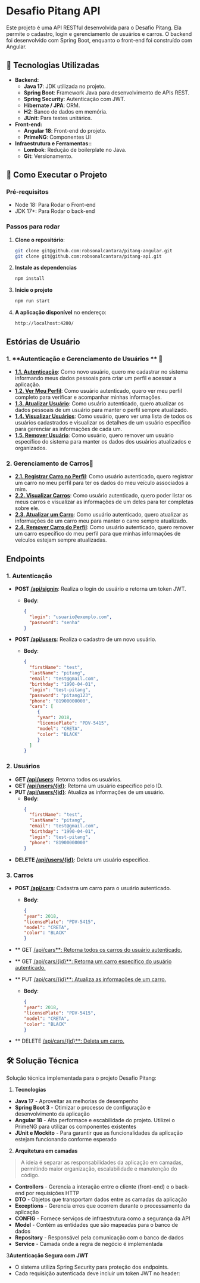# Desafio Pitang API

Este projeto é uma API RESTful desenvolvida para o Desafio Pitang. Ela permite o cadastro, login e gerenciamento de usuários e carros. O backend foi desenvolvido com Spring Boot, enquanto o front-end foi construído com Angular.


## 🚀 Tecnologias Utilizadas

- **Backend:**
    - **Java 17**: JDK utilizada no projeto.
    - **Spring Boot**: Framework Java para desenvolvimento de APIs REST.
    - **Spring Security**: Autenticação com JWT.
    - **Hibernate / JPA**: ORM.
    - **H2**: Banco de dados em memória.
    - **JUnit**: Para testes unitários.
- **Front-end:**
    - **Angular 18**: Front-end do projeto.
    - **PrimeNG**: Componentes UI
- **Infraestrutura e Ferramentas::**
    - **Lombok**: Redução de boilerplate no Java.
    - **Git**: Versionamento.


## 📌 Como Executar o Projeto

### Pré-requisitos

- Node 18: Para Rodar o Front-end
- JDK 17+:  Para Rodar o back-end

### Passos para rodar

1. **Clone o repositório**:
    ```bash
    git clone git@github.com:robsonalcantara/pitang-angular.git
	git clone git@github.com:robsonalcantara/pitang-api.git
    ```

2. **Instale as dependencias**
    ```bash
   npm install
    ```

3. **Inicie o projeto**
    ```bash
   npm run start
    ```

5. **A aplicação disponível** no endereço:
    ```
    http://localhost:4200/
    ```


##  Estórias de Usuário

### 1. **Autenticação e Gerenciamento de Usuários ** 👤

- **<ins>1.1. Autenticação**: Como novo usuário, quero me cadastrar no sistema informando meus dados pessoais para criar um perfil e acessar a aplicação.
- **<ins>1.2. Ver Meu Perfil**: Como usuário autenticado, quero ver meu perfil completo para verificar e acompanhar minhas informações.
- **<ins>1.3. Atualizar Usuário**: Como usuário autenticado, quero atualizar os dados pessoais de um usuário para manter o perfil sempre atualizado.
- **<ins>1.4. Visualizar Usuários**: Como usuário, quero ver uma lista de todos os usuários cadastrados e visualizar os detalhes de um usuário específico para gerenciar as informações de cada um.
- **<ins>1.5. Remover Usuário**: Como usuário, quero remover um usuário específico do sistema para manter os dados dos usuários atualizados e organizados.


### 2. **Gerenciamento de Carros**🚗

- **<ins>2.1. Registrar Carro no Perfil**: Como usuário autenticado, quero registrar um carro no meu perfil para ter os dados do meu veículo associados a mim.
- **<ins>2.2. Visualizar Carros**: Como usuário autenticado, quero poder listar os meus carros e visualizar as informações de um deles para ter completas sobre ele.
- **<ins>2.3. Atualizar um Carro**: Como usuário autenticado, quero atualizar as informações de um carro meu para manter o carro sempre atualizado.
- **<ins>2.4. Remover Carro do Perfil**: Como usuário autenticado, quero remover um carro específico do meu perfil para que minhas informações de veículos estejam sempre atualizadas.


## Endpoints

### 1. **Autenticação**

- **POST <ins>/api/signin**: Realiza o login do usuário e retorna um token JWT.
    - **Body**:
        ```json
        {
          "login": "usuario@exemplo.com",
          "password": "senha"
        }
        ```

- **POST <ins>/api/users**: Realiza o cadastro de um novo usuário.
    - **Body**:
        ```json
        {
          "firstName": "test",
          "lastName": "pitang",
          "email": "test@gmail.com",
          "birthday": "1990-04-01",
          "login": "test-pitang",
          "password": "pitang123",
          "phone": "81900000000",
          "cars": [
             {
             "year": 2018,
             "licensePlate": "PDV-5415",
             "model": "CRETA",
             "color": "BLACK"
             }
          ]
        }
  
        ```

### 2. **Usuários**

- **GET <ins>/api/users**: Retorna todos os usuários.
- **GET <ins>/api/users/{id}**: Retorna um usuário específico pelo ID.
- **PUT <ins>/api/users/{id}**: Atualiza as informações de um usuário.
    - **Body**:
        ```json
        {
          "firstName": "test",
          "lastName": "pitang",
          "email": "test@gmail.com",
          "birthday": "1990-04-01",
          "login": "test-pitang",
          "phone": "81900000000"
        }
        ```
- **DELETE <ins>/api/users/{id}**: Deleta um usuário específico.

### 3. **Carros**

- **POST <ins>/api/cars**: Cadastra um carro para o usuário autenticado.
    - **Body**:
        ```json
        {
        "year": 2018,
        "licensePlate": "PDV-5415",
        "model": "CRETA",
        "color": "BLACK"
        }
        ```

- ** GET <ins>/api/cars**: Retorna todos os carros do usuário autenticado.
- ** GET <ins>/api/cars/{id}**: Retorna um carro específico do usuário autenticado.
- ** PUT <ins>/api/cars/{id}**: Atualiza as informações de um carro.
    - **Body**:
        ```json
        {
        "year": 2018,
        "licensePlate": "PDV-5415",
        "model": "CRETA",
        "color": "BLACK"
        }
        ```
- ** DELETE <ins>/api/cars/{id}**: Deleta um carro.


## 🛠 Solução Técnica
Solução técnica implementada para o projeto Desafio Pitang:

1. **Tecnologias**
* **Java 17** - Aproveitar as melhorias de desempenho
* **Spring Boot 3** - Otimizar o processo de configuração e desenvolvimento da aplicação
* **Angular 18** - Alta performace e escabilidade do projeto. Utilizei o PrimeNG para utilizar os componentes existentes
* **JUnit e Mockito** - Para garantir que as funcionalidades da aplicação estejam funcionando conforme esperado


2. **Arquitetura em camadas**
>A ideia é separar as responsabilidades da aplicação em camadas, permitindo maior organização, escalabilidade e manutenção do código.

* **Controllers** - Gerencia a interação entre o cliente (front-end) e o back-end por requisições HTTP
* **DTO** - Objetos que transportam dados entre as camadas da aplicação
* **Exceptions** - Gerencia erros que ocorrem durante o processamento da aplicação
* **CONFIG** - Fornece serviços de infraestrutura como a segurança da API
* **Model** - Contém as entidades que são mapeadas para o banco de dados
* **Repository** - Responsável pela comunicação com o banco de dados
* **Service** - Camada onde a regra de negócio é implementada

3**Autenticação Segura com JWT**
* O sistema utiliza Spring Security para proteção dos endpoints.
* Cada requisição autenticada deve incluir um token JWT no header: